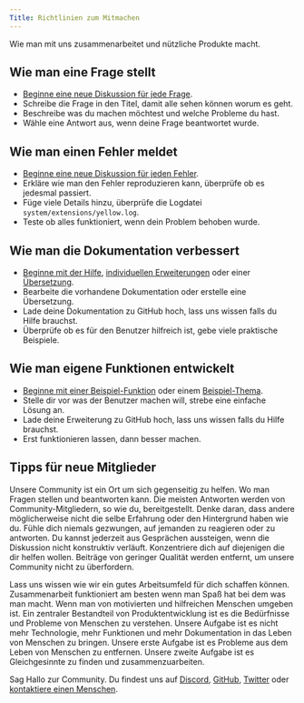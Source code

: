 ```yaml
---
Title: Richtlinien zum Mitmachen
---
```

Wie man mit uns zusammenarbeitet und nützliche Produkte macht.

## Wie man eine Frage stellt

* [Beginne eine neue Diskussion für jede Frage](https://github.com/datenstrom/yellow/discussions).
* Schreibe die Frage in den Titel, damit alle sehen können worum es geht.
* Beschreibe was du machen möchtest und welche Probleme du hast.
* Wähle eine Antwort aus, wenn deine Frage beantwortet wurde.

## Wie man einen Fehler meldet

* [Beginne eine neue Diskussion für jeden Fehler](https://github.com/datenstrom/yellow/discussions).
* Erkläre wie man den Fehler reproduzieren kann, überprüfe ob es jedesmal passiert.
* Füge viele Details hinzu, überprüfe die Logdatei `system/extensions/yellow.log`.
* Teste ob alles funktioniert, wenn dein Problem behoben wurde.

## Wie man die Dokumentation verbessert

* [Beginne mit der Hilfe](https://github.com/datenstrom/yellow-extensions/tree/master/source/help/README-de.md), [individuellen Erweiterungen](https://github.com/datenstrom/yellow-extensions/tree/master/README-de.md) oder einer [Übersetzung](https://github.com/datenstrom/yellow-extensions/blob/master/source/german/german.txt).
* Bearbeite die vorhandene Dokumentation oder erstelle eine Übersetzung.
* Lade deine Dokumentation zu GitHub hoch, lass uns wissen falls du Hilfe brauchst.
* Überprüfe ob es für den Benutzer hilfreich ist, gebe viele praktische Beispiele. 

## Wie man eigene Funktionen entwickelt

* [Beginne mit einer Beispiel-Funktion](https://github.com/schulle4u/yellow-extension-helloworld) oder einem [Beispiel-Thema](https://github.com/schulle4u/yellow-extension-basic).
* Stelle dir vor was der Benutzer machen will, strebe eine einfache Lösung an.
* Lade deine Erweiterung zu GitHub hoch, lass uns wissen falls du Hilfe brauchst.
* Erst funktionieren lassen, dann besser machen.

## Tipps für neue Mitglieder

Unsere Community ist ein Ort um sich gegenseitig zu helfen. Wo man Fragen stellen und beantworten kann. Die meisten Antworten werden von Community-Mitgliedern, so wie du, bereitgestellt. Denke daran, dass andere möglicherweise nicht die selbe Erfahrung oder den Hintergrund haben wie du. Fühle dich niemals gezwungen, auf jemanden zu reagieren oder zu antworten. Du kannst jederzeit aus Gesprächen aussteigen, wenn die Diskussion nicht konstruktiv verläuft. Konzentriere dich auf diejenigen die dir helfen wollen. Beiträge von geringer Qualität werden entfernt, um unsere Community nicht zu überfordern.

Lass uns wissen wie wir ein gutes Arbeitsumfeld für dich schaffen können. Zusammenarbeit funktioniert am besten wenn man Spaß hat bei dem was man macht. Wenn man von motivierten und hilfreichen Menschen umgeben ist. Ein zentraler Bestandteil von Produktentwicklung ist es die Bedürfnisse und Probleme von Menschen zu verstehen. Unsere Aufgabe ist es nicht mehr Technologie, mehr Funktionen und mehr Dokumentation in das Leben von Menschen zu bringen. Unsere erste Aufgabe ist es Probleme aus dem Leben von Menschen zu entfernen. Unsere zweite Aufgabe ist es Gleichgesinnte zu finden und zusammenzuarbeiten.

Sag Hallo zur Community. Du findest uns auf [Discord](https://discord.gg/NYvTETsHS9), [GitHub](https://github.com/datenstrom), [Twitter](https://twitter.com/datendeveloper) oder [kontaktiere einen Menschen](https://datenstrom.se/de/contact/).
